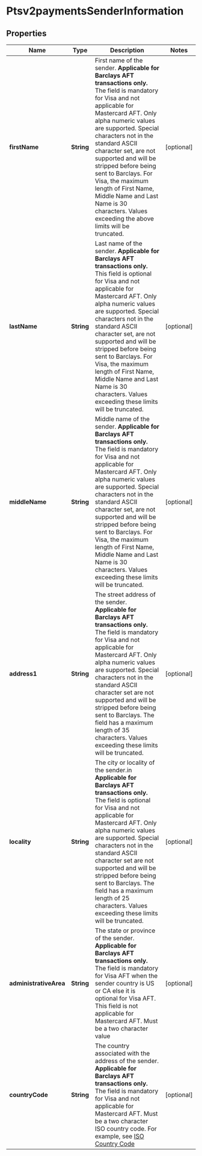 
# Ptsv2paymentsSenderInformation

## Properties
Name | Type | Description | Notes
------------ | ------------- | ------------- | -------------
**firstName** | **String** | First name of the sender.  **Applicable for Barclays AFT transactions only.** The field is mandatory for Visa and not applicable for Mastercard AFT.   Only alpha numeric values are supported.  Special characters not in the standard ASCII character set, are not supported and will be stripped before being sent to Barclays.  For Visa, the maximum length of First Name, Middle Name and Last Name is 30 characters.         Values exceeding the above limits will be truncated.  |  [optional]
**lastName** | **String** | Last name of the sender.  **Applicable for Barclays AFT transactions only.** This field is optional for Visa and not applicable for Mastercard AFT.  Only alpha numeric values are supported.  Special characters not in the standard ASCII character set, are not supported and will be stripped before being sent to Barclays.  For Visa, the maximum length of First Name, Middle Name and Last Name is 30 characters.  Values exceeding these limits will be truncated.  |  [optional]
**middleName** | **String** | Middle name of the sender.  **Applicable for Barclays AFT transactions only.** The field is mandatory for Visa and not applicable for Mastercard AFT.   Only alpha numeric values are supported.  Special characters not in the standard ASCII character set, are not supported and will be stripped before being sent to Barclays.  For Visa, the maximum length of First Name, Middle Name and Last Name is 30 characters.        Values exceeding these limits will be truncated.  |  [optional]
**address1** | **String** | The street address of the sender.    **Applicable for Barclays AFT transactions only.** The field is mandatory for Visa and not applicable for Mastercard AFT.     Only alpha numeric values are supported.  Special characters not in the standard ASCII character set are not supported and will be stripped before being sent to Barclays.             The field has a maximum length of 35 characters.  Values exceeding these limits will be truncated.  |  [optional]
**locality** | **String** | The city or locality of the sender.in  **Applicable for Barclays AFT transactions only.** The field is optional for Visa and not applicable for Mastercard AFT.   Only alpha numeric values are supported.  Special characters not in the standard ASCII character set are not supported and will be stripped before being sent to Barclays.  The field has a maximum length of 25 characters.  Values exceeding these limits will be truncated.  |  [optional]
**administrativeArea** | **String** | The state or province of the sender.  **Applicable for Barclays AFT transactions only.** The field is mandatory for Visa AFT when the sender country is US or CA else it is optional for Visa AFT. This field is not applicable for Mastercard AFT.  Must be a two character value  |  [optional]
**countryCode** | **String** | The country associated with the address of the sender.  **Applicable for Barclays AFT transactions only.** The field is mandatory for Visa and not applicable for Mastercard AFT.   Must be a two character ISO country code.  For example, see [ISO Country Code](https://developer.cybersource.com/docs/cybs/en-us/country-codes/reference/all/na/country-codes/country-codes.html)  |  [optional]



